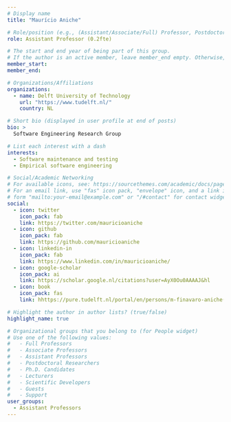 ```yaml
---
# Display name
title: "Maurício Aniche"

# Role/position (e.g., (Assistant/Associate/Full) Professor, Postdoctoral Researchers, Ph.D. Candidate)
role: Assistant Professor (0.2fte)

# The start and end year of being part of this group.
# If the author is an active member, leave member_end empty. Otherwise, fill in.
member_start: 
member_end: 

# Organizations/Affiliations
organizations:
  - name: Delft University of Technology
    url: "https://www.tudelft.nl/"
    country: NL

# Short bio (displayed in user profile at end of posts)
bio: >
  Software Engineering Research Group

# List each interest with a dash
interests:
  - Software maintenance and testing 
  - Empirical software engineering

# Social/Academic Networking
# For available icons, see: https://sourcethemes.com/academic/docs/page-builder/#icons
# For an email link, use "fas" icon pack, "envelope" icon, and a link in the
# form "mailto:your-email@example.com" or "/#contact" for contact widget.
social:
  - icon: twitter
    icon_pack: fab
    link: https://twitter.com/mauricioaniche
  - icon: github
    icon_pack: fab
    link: https://github.com/mauricioaniche
  - icon: linkedin-in
    icon_pack: fab
    link: https://www.linkedin.com/in/mauricioaniche/
  - icon: google-scholar
    icon_pack: ai
    link: https://scholar.google.nl/citations?user=AyX0Ou0AAAAJ&hl
  - icon: book
    icon_pack: fas
    link: hhttps://pure.tudelft.nl/portal/en/persons/m-finavaro-aniche(555c2765-502d-4254-82a6-d16ef65db961).html

# Highlight the author in author lists? (true/false)
highlight_name: true

# Organizational groups that you belong to (for People widget)
# Use one of the following values: 
#   - Full Professors
#   - Associate Professors
#   - Assistant Professors
#   - Postdoctoral Researchers
#   - Ph.D. Candidates
#   - Lecturers
#   - Scientific Developers
#   - Guests
#   - Support
user_groups:
  - Assistant Professors
---
```

